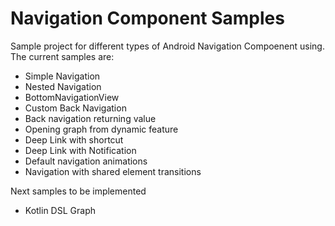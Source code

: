 # Navigation Component Samples

Sample project for different types of Android Navigation Compoenent using. The current samples are:

  - Simple Navigation
  - Nested Navigation
  - BottomNavigationView
  - Custom Back Navigation
  - Back navigation returning value
  - Opening graph from dynamic feature
  - Deep Link with shortcut
  - Deep Link with Notification
  - Default navigation animations
  - Navigation with shared element transitions

Next samples to be implemented

  - Kotlin DSL Graph